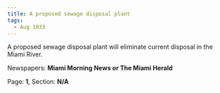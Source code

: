 ```yaml
---  
title: A proposed sewage disposal plant  
tags:  
  - Aug 1933  
---  
```

  
A proposed sewage disposal plant will eliminate current disposal in the Miami River.  
  
Newspapers: **Miami Morning News or The Miami Herald**  
  
Page: **1**, Section: **N/A** 
